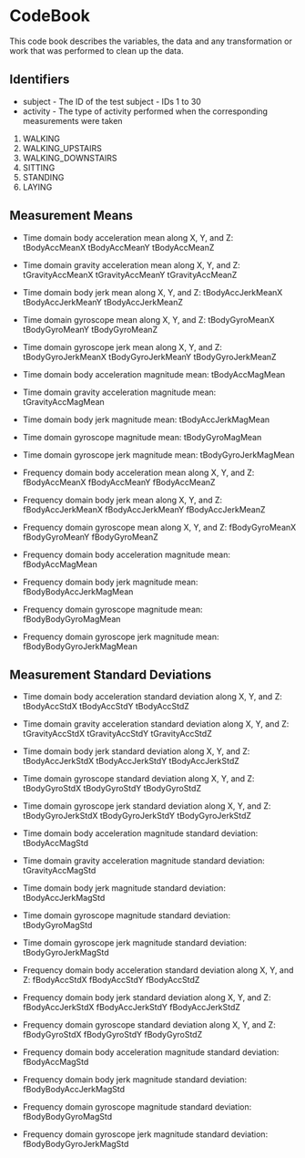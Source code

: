# CodeBook

This code book describes the variables, the data and any transformation or work that was performed to clean up the data. 

## Identifiers

* subject - The ID of the test subject - IDs 1 to 30
* activity - The type of activity performed when the corresponding measurements were taken

1. WALKING
2. WALKING_UPSTAIRS
3. WALKING_DOWNSTAIRS
4. SITTING
5. STANDING
6. LAYING

## Measurement Means

* Time domain body acceleration mean along X, Y, and Z:
tBodyAccMeanX
tBodyAccMeanY
tBodyAccMeanZ

* Time domain gravity acceleration mean along X, Y, and Z:
tGravityAccMeanX
tGravityAccMeanY
tGravityAccMeanZ

* Time domain body jerk mean along X, Y, and Z:
tBodyAccJerkMeanX
tBodyAccJerkMeanY
tBodyAccJerkMeanZ

* Time domain gyroscope mean along X, Y, and Z:
tBodyGyroMeanX
tBodyGyroMeanY
tBodyGyroMeanZ

* Time domain gyroscope jerk mean along X, Y, and Z:
tBodyGyroJerkMeanX
tBodyGyroJerkMeanY
tBodyGyroJerkMeanZ

* Time domain body acceleration magnitude mean:
tBodyAccMagMean

* Time domain gravity acceleration magnitude mean:
tGravityAccMagMean

* Time domain body jerk magnitude mean:
tBodyAccJerkMagMean

* Time domain gyroscope magnitude mean:
tBodyGyroMagMean

* Time domain gyroscope jerk magnitude mean:
tBodyGyroJerkMagMean

* Frequency domain body acceleration mean along X, Y, and Z:
fBodyAccMeanX
fBodyAccMeanY
fBodyAccMeanZ

* Frequency domain body jerk mean along X, Y, and Z:
fBodyAccJerkMeanX
fBodyAccJerkMeanY
fBodyAccJerkMeanZ

* Frequency domain gyroscope mean along X, Y, and Z:
fBodyGyroMeanX
fBodyGyroMeanY
fBodyGyroMeanZ

* Frequency domain body acceleration magnitude mean:
fBodyAccMagMean

* Frequency domain body jerk magnitude mean:
fBodyBodyAccJerkMagMean

* Frequency domain gyroscope magnitude mean:
fBodyBodyGyroMagMean

* Frequency domain gyroscope jerk magnitude mean:
fBodyBodyGyroJerkMagMean

## Measurement Standard Deviations

* Time domain body acceleration standard deviation along X, Y, and Z:
tBodyAccStdX
tBodyAccStdY
tBodyAccStdZ

* Time domain gravity acceleration standard deviation along X, Y, and Z:
tGravityAccStdX
tGravityAccStdY
tGravityAccStdZ

* Time domain body jerk standard deviation along X, Y, and Z:
tBodyAccJerkStdX
tBodyAccJerkStdY
tBodyAccJerkStdZ

* Time domain gyroscope standard deviation along X, Y, and Z:
tBodyGyroStdX
tBodyGyroStdY
tBodyGyroStdZ

* Time domain gyroscope jerk standard deviation along X, Y, and Z:
tBodyGyroJerkStdX
tBodyGyroJerkStdY
tBodyGyroJerkStdZ

* Time domain body acceleration magnitude standard deviation:
tBodyAccMagStd

* Time domain gravity acceleration magnitude standard deviation:
tGravityAccMagStd

* Time domain body jerk magnitude standard deviation:
tBodyAccJerkMagStd

* Time domain gyroscope magnitude standard deviation:
tBodyGyroMagStd

* Time domain gyroscope jerk magnitude standard deviation:
tBodyGyroJerkMagStd

* Frequency domain body acceleration standard deviation along X, Y, and Z:
fBodyAccStdX
fBodyAccStdY
fBodyAccStdZ

* Frequency domain body jerk standard deviation along X, Y, and Z:
fBodyAccJerkStdX
fBodyAccJerkStdY
fBodyAccJerkStdZ

* Frequency domain gyroscope standard deviation along X, Y, and Z:
fBodyGyroStdX
fBodyGyroStdY
fBodyGyroStdZ

* Frequency domain body acceleration magnitude standard deviation:
fBodyAccMagStd

* Frequency domain body jerk magnitude standard deviation:
fBodyBodyAccJerkMagStd

* Frequency domain gyroscope magnitude standard deviation:
fBodyBodyGyroMagStd

* Frequency domain gyroscope jerk magnitude standard deviation:
fBodyBodyGyroJerkMagStd